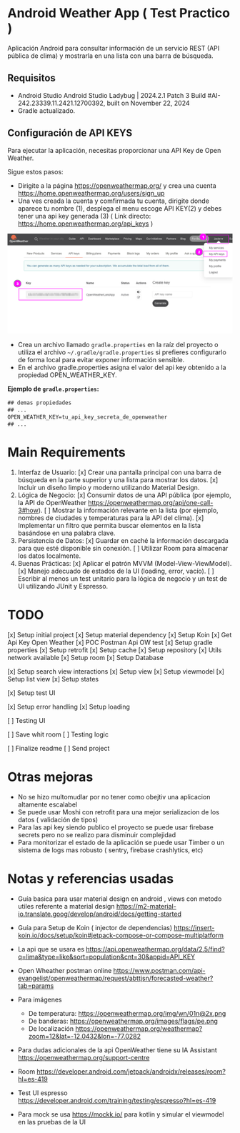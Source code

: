 # **Android Weather App** ( Test Practico )

Aplicación Android para consultar información de un servicio REST (API pública de clima) y mostrarla en una lista con una barra de búsqueda.

## **Requisitos**

- Android Studio Android Studio Ladybug | 2024.2.1 Patch 3
  Build #AI-242.23339.11.2421.12700392, built on November 22, 2024
- Gradle actualizado.


## Configuración de API KEYS

Para ejecutar la aplicación, necesitas proporcionar una API Key de Open Weather.

Sigue estos pasos:
- Dirigite a la página https://openweathermap.org/ y crea una cuenta https://home.openweathermap.org/users/sign_up
- Una ves creada la cuenta y comfirmada tu cuenta, dirigite donde aparece tu nombre (1), desplega el menu escoge API KEY(2) y debes tener una  api key generada (3) ( Link directo: https://home.openweathermap.org/api_keys )
 
![](.readme_images/capture_api_key_openweather.png)

- Crea un archivo llamado `gradle.properties` en la raíz del proyecto o utiliza el archivo `~/.gradle/gradle.properties` si prefieres configurarlo de forma local para evitar exponer información sensible.
- En el archivo gradle.properties asigna el valor del api key obtenido a la propiedad OPEN_WEATHER_KEY.

**Ejemplo de `gradle.properties`:**

```properties
## demas propiedades
## ...
OPEN_WEATHER_KEY=tu_api_key_secreta_de_openweather
## ...
```


# Main Requirements

1. Interfaz de Usuario:
   [x] Crear una pantalla principal con una barra de búsqueda en la parte superior y
   una lista para mostrar los datos.
   [x] Incluir un diseño limpio y moderno utilizando Material Design.
2. Lógica de Negocio:
   [x] Consumir datos de una API pública (por ejemplo, la API de OpenWeather
   https://openweathermap.org/api/one-call-3#how).
   [ ] Mostrar la información relevante en la lista (por ejemplo, nombres de
   ciudades y temperaturas para la API del clima).
   [x] Implementar un filtro que permita buscar elementos en la lista basándose en
   una palabra clave.
3. Persistencia de Datos:
   [x] Guardar en caché la información descargada para que esté disponible sin conexión.
   [ ] Utilizar Room para almacenar los datos localmente.
4. Buenas Prácticas:
   [x] Aplicar el patrón MVVM (Model-View-ViewModel).
   [x] Manejo adecuado de estados de la UI (loading, error, vacío).
   [ ] Escribir al menos un test unitario para la lógica de negocio y un test de UI
   utilizando JUnit y Espresso.


# TODO

[x] Setup initial project
[x] Setup material dependency
[x] Setup Koin
[x] Get Api Key Open Weather
[x] POC Postman Api OW test
[x] Setup gradle properties
[x] Setup retrofit
[x] Setup cache
[x] Setup repository
[x] Utils network available
[x] Setup room
[x] Setup Database

[x] Setup search view interactions
[x] Setup view
[x] Setup viewmodel
[x] Setup list view
[x] Setup states

[x] Setup test UI

[x] Setup error handling
[x] Setup loading

[ ] Testing UI

[ ] Save whit room
[ ] Testing logic


[ ] Finalize readme
[ ] Send project




# Otras mejoras

- No se hizo multomudlar por no tener como obejtiv una aplicacion altamente escalabel
- Se puede usar Moshi con retrofit para una mejor serializacion de los datos ( validación de tipos)
- Para las api key siendo publico el proyecto se puede usar firebase secrets pero no se realizo para disminuir complejidad
- Para monitorizar el estado de la aplicación se puede usar Timber o un sistema de logs mas robusto ( sentry, firebase crashlytics, etc)


# Notas y referencias usadas

- Guía basica para usar material design en android , views con metodo utiles referente a material design https://m2-material-io.translate.goog/develop/android/docs/getting-started
- Guía para Setup de Koin ( injector de dependencias) https://insert-koin.io/docs/setup/koin#jetpack-compose-or-compose-multiplatform
- La api que se usara es https://api.openweathermap.org/data/2.5/find?q=lima&type=like&sort=population&cnt=30&appid=API_KEY
- Open Wheather postman online https://www.postman.com/api-evangelist/openweathermap/request/abttjsn/forecasted-weather?tab=params
- Para imágenes
  - De temperatura: https://openweathermap.org/img/wn/01n@2x.png
  - De banderas: https://openweathermap.org/images/flags/pe.png
  - De localización https://openweathermap.org/weathermap?zoom=12&lat=-12.0432&lon=-77.0282
- Para dudas adicionales de la api OpenWeather tiene su IA Assistant https://openweathermap.org/support-centre
- Room https://developer.android.com/jetpack/androidx/releases/room?hl=es-419

- Test UI espresso https://developer.android.com/training/testing/espresso?hl=es-419
- Para mock se usa https://mockk.io/ para kotlin y simular el viewmodel en las pruebas de la UI